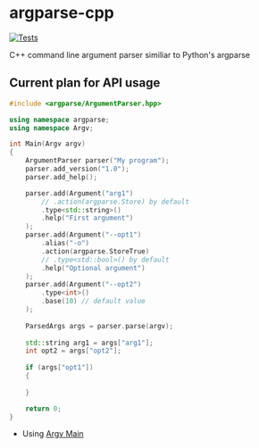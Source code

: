 # argparse-cpp

[![Tests](https://github.com/D3r3k23/argparse-cpp/actions/workflows/test.yaml/badge.svg)](https://github.com/D3r3k23/argparse-cpp/actions/workflows/test.yaml)

C++ command line argument parser similiar to Python's argparse

## Current plan for API usage

```cpp
#include <argparse/ArgumentParser.hpp>

using namespace argparse;
using namespace Argv;

int Main(Argv argv)
{
    ArgumentParser parser("My program");
    parser.add_version("1.0");
    parser.add_help();

    parser.add(Argument("arg1")
        // .action(argparse.Store) by default
        .type<std::string>()
        .help("First argument")
    );
    parser.add(Argument("--opt1")
        .alias("-o")
        .action(argparse.StoreTrue)
        // .type<std::bool>() by default
        .help("Optional argument")
    );
    parser.add(Argument("--opt2")
        .type<int>()
        .base(10) // default value
    );
    
    ParsedArgs args = parser.parse(argv);
    
    std::string arg1 = args["arg1"];
    int opt2 = args["opt2"];
    
    if (args["opt1"])
    {
    
    }

    return 0;
}
```

* Using [Argv Main](https://github.com/D3r3k23/Argv#argv-main)
